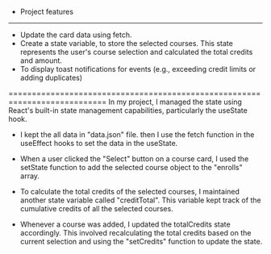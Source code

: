 ﻿- Project features

---

- Update the card data using fetch.
- Create a state variable, to store the selected courses. This state represents the user's course selection and calculated the total credits and amount.
- To display toast notifications for events (e.g., exceeding credit limits or adding duplicates)

===========================================================================
 In my project, I managed the state using React's built-in state management capabilities, particularly the useState hook.

- I kept the all data in "data.json" file. then I use the fetch function in the useEffect hooks to set the data in the useState.

- When a user clicked the "Select" button on a course card, I used the setState function to add the selected course object to the "enrolls" array.

- To calculate the total credits of the selected courses, I maintained another state variable called "creditTotal". This variable kept track of the cumulative credits of all the selected courses.

- Whenever a course was added, I updated the totalCredits state accordingly. This involved recalculating the total credits based on the current selection and using the "setCredits" function to update the state.
